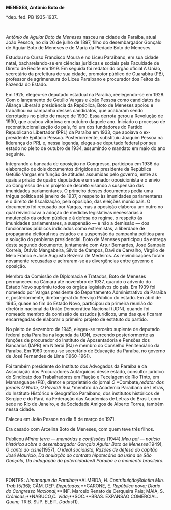 **MENESES, Antônio Boto de**

\*dep. fed. PB 1935-1937.

 

*Antônio de Aguiar Boto de Meneses* nasceu na cidade da Paraíba, atual
João Pessoa, no dia 26 de julho de 1897, filho do desembargador Gonçalo
de Aguiar Boto de Meneses e de Maria da Piedade Boto de Meneses.

Estudou no Curso Francisco Moura e no Liceu Paraibano, em sua cidade
natal, bacharelando-se em ciências jurídicas e sociais pela Faculdade de
Direito de Recife em 1919. Em seguida foi redator do órgão oficial A
União, secretário da prefeitura de sua cidade, promotor público de
Guarabira (PB), professor de agrimensura do Liceu Paraibano e procurador
dos Feitos da Fazenda do Estado.

Em 1925, elegeu-se deputado estadual na Paraíba, reelegendo-se em 1928.
Com o lançamento de Getúlio Vargas e João Pessoa como candidatos da
Aliança Liberal à presidência da República, Boto de Meneses apoiou e
trabalhou na campanha desses candidatos, que acabaram sendo derrotados
no pleito de março de 1930. Essa derrota gerou a Revolução de 1930, que
acabou vitoriosa em outubro daquele ano. Iniciado o processo de
reconstitucionalização do país, foi um dos fundadores do Partido
Republicano Libertador (PRL) da Paraíba em 1933, que apoiava o
ex-presidente Epitácio Pessoa. Posteriormente, substituiu Joaquim Pessoa
na liderança do PRL e, nessa legenda, elegeu-se deputado federal por seu
estado no pleito de outubro de 1934, assumindo o mandato em maio do ano
seguinte.

Integrando a bancada de oposição no Congresso, participou em 1936 da
elaboração de dois documentos dirigidos ao presidente da República
Getúlio Vargas em função de atitudes assumidas pelo governo, entre as
quais a prisão de quatro deputados e um senador oposicionista e o envio
ao Congresso de um projeto de decreto visando a suspensão das imunidades
parlamentares. O primeiro desses documentos pedia uma trégua política
até janeiro de 1937, o respeito às imunidades parlamentares e o direito
de fiscalização, pela oposição, das eleições municipais. O documento foi
recusado por Vargas, mas a oposição elaborou um outro no qual
reivindicava a adoção de medidas legislativas necessárias à mnutenção da
ordem pública e à defesa do regime, o respeito às imunidades
parlamentares, a suspensão — e não a demissão — dos funcionários
públicos indiciados como extremistas, a liberdade de propaganda
eleitoral nos estados e a suspensão da campanha política para a solução
do problema presidencial. Boto de Meneses participou da entrega deste
segundo documento, juntamente com Artur Bernardes, José Sampaio Correia,
Otávio Mangabeira, Sílvio de Campos, Davi de Carvalho, Virgílio de Melo
Franco e José Augusto Bezerra de Medeiros. As reivindicações foram
novamente recusadas e acirraram-se as divergências entre governo e
oposição.

Membro da Comissão de Diplomacia e Tratados, Boto de Meneses permaneceu
na Câmara até novembro de 1937, quando o advento do Estado Novo suprimiu
todos os órgãos legislativos do país. Em 1939 foi nomeado por Vargas
presidente do Departamento Administrativo da Paraíba e, posteriormente,
diretor-geral do Serviço Público do estado. Em abril de 1945, quase ao
fim do Estado Novo, participou da primeira reunião do diretório nacional
da União Democrática Nacional (UDN), quando foi nomeado membro da
comissão de estudos jurídicos, uma das que ficaram encarregadas de
elaborar o primeiro projeto de estatuto do partido.

No pleito de dezembro de 1945, elegeu-se terceiro suplente de deputado
federal pela Paraíba na legenda da UDN, exercendo posteriormente as
funções de procurador do Instituto de Aposentadoria e Pensões dos
Bancários (IAPB) em Niterói (RJ) e membro do Conselho Penitenciário da
Paraíba. Em 1960 tornou-se secretário de Educação da Paraíba, no governo
de José Fernandes de Lima (1960-1961).

Foi também presidente do Instituto dos Advogados da Paraíba e da
Associação dos Procuradores Autárquicos desse estado, consultor jurídico
do Sindicato dos Trabalhadores em Fiação e Tecelagem de Rio Tinto, em
Mamanguape (PB), diretor e proprietário do jornal *O* *Combate,*redator
dos jornais *O* *Norte, O Povo*e*A Rua,*membro da Academia Paraibana de
Letras, do Instituto Histórico e Geográfico Paraibano, dos institutos
históricos de Sergipe e do Pará, da Federação das Academias de Letras do
Brasil, com sede no Rio de Janeiro, e da Sociedade Amigos de Alberto
Torres, também nessa cidade.

Faleceu em João Pessoa no dia 8 de março de 1971.

Era casado com Arcelina Boto de Meneses, com quem teve três filhos.

Publicou *Minha terra — memórias e confissões* (1944),*Meu pai — notícia
histórica sobre* *o desembargador Gonçalo Aguiar Boto de*
*Meneses*(1949), *O canto do cisne*(1957), *O* *ideal socialista, Razões
de defesa do capitão* *José Maurício, Da anulação do contrato
hipotecário da usina de São Gonçalo, Da indagação da paternidade*e*A
Paraíba e o momento* *brasileiro.*

 

FONTES: *Almanaque da Paraíba*;**ALMEIDA, H. *Contribuição*;*Boletim
Min. Trab.*(5/36); CÂM. DEP. *Deputados*;**CARONE, E. *República nova;
Diário do Congresso Nacional*;**INF. Marcelo Renato de Cerqueira Pais;
MAIA, S. *Crônicas*;**NABUCO,**C*. Vida*;**SOC.**BRAS. EXPANSÃO
COMERCIAL. *Quem*; TRIB. SUP. ELEIT. *Dados*(1).

 
